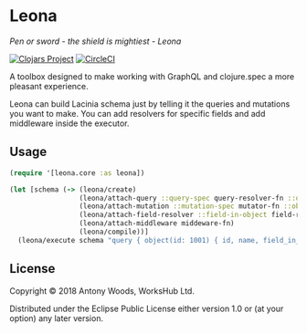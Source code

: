 # Leona
_Pen or sword - the shield is mightiest  - Leona_

[![Clojars Project](https://img.shields.io/clojars/v/leona.svg)](https://clojars.org/leona)
[![CircleCI](https://circleci.com/gh/acron0/leona/tree/master.svg?style=svg)](https://circleci.com/gh/acron0/leona/tree/master)

A toolbox designed to make working with GraphQL and clojure.spec a more pleasant experience.

Leona can build Lacinia schema just by telling it the queries and mutations you want to make. You can add resolvers for specific fields and add middleware inside the executor.

## Usage

``` clojure
(require '[leona.core :as leona])

(let [schema (-> (leona/create)
                 (leona/attach-query ::query-spec query-resolver-fn ::object)
                 (leona/attach-mutation ::mutation-spec mutator-fn ::object)
                 (leona/attach-field-resolver ::field-in-object field-resolver-fn)
                 (leona/attach-middleware middeware-fn)
                 (leona/compile))]
  (leona/execute schema "query { object(id: 1001) { id, name, field_in_object }}")
```

## License

Copyright © 2018 Antony Woods, WorksHub Ltd.

Distributed under the Eclipse Public License either version 1.0 or (at
your option) any later version.
